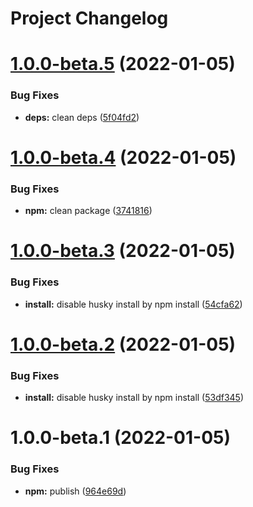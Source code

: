# Project Changelog

# [1.0.0-beta.5](https://github.com/ThornWalli/node-devterm/compare/v1.0.0-beta.4...v1.0.0-beta.5) (2022-01-05)


### Bug Fixes

* **deps:** clean deps ([5f04fd2](https://github.com/ThornWalli/node-devterm/commit/5f04fd28a6b16bdc8a53916790fd0255968219b7))

# [1.0.0-beta.4](https://github.com/ThornWalli/node-devterm/compare/v1.0.0-beta.3...v1.0.0-beta.4) (2022-01-05)


### Bug Fixes

* **npm:** clean package ([3741816](https://github.com/ThornWalli/node-devterm/commit/37418160ee74acdfaef3da46137e422e2ba585e5))

# [1.0.0-beta.3](https://github.com/ThornWalli/node-devterm/compare/v1.0.0-beta.2...v1.0.0-beta.3) (2022-01-05)


### Bug Fixes

* **install:** disable husky install by npm install ([54cfa62](https://github.com/ThornWalli/node-devterm/commit/54cfa62f1745750adfffa6f7c67d7639eb708053))

# [1.0.0-beta.2](https://github.com/ThornWalli/node-devterm/compare/v1.0.0-beta.1...v1.0.0-beta.2) (2022-01-05)


### Bug Fixes

* **install:** disable husky install by npm install ([53df345](https://github.com/ThornWalli/node-devterm/commit/53df345ca57a76b52c65368437fc2bc11c35fd29))

# 1.0.0-beta.1 (2022-01-05)


### Bug Fixes

* **npm:** publish ([964e69d](https://github.com/ThornWalli/node-devterm/commit/964e69d4c9cda801b3a006bde5d0eb1633fc38ca))
